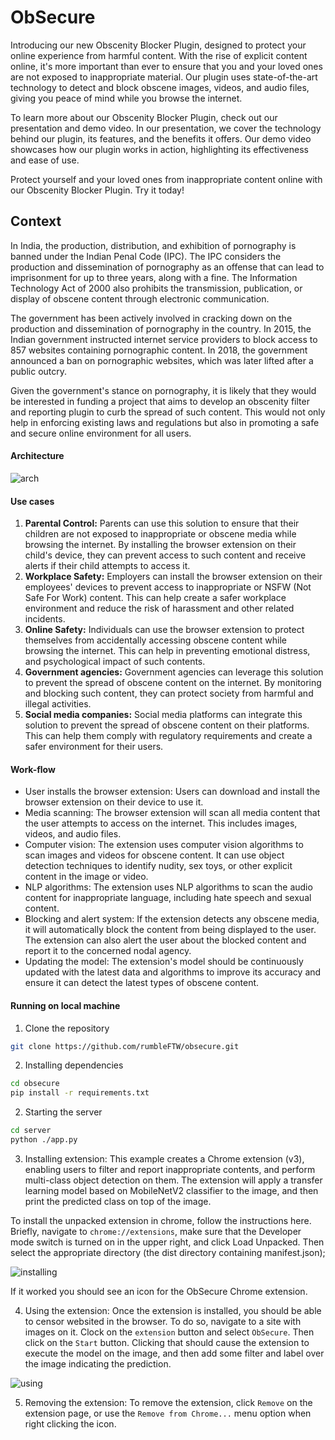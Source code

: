 # **ObSecure**

Introducing our new Obscenity Blocker Plugin, designed to protect your online experience from harmful content. With the rise of explicit content online, it's more important than ever to ensure that you and your loved ones are not exposed to inappropriate material. Our plugin uses state-of-the-art technology to detect and block obscene images, videos, and audio files, giving you peace of mind while you browse the internet.

To learn more about our Obscenity Blocker Plugin, check out our presentation and demo video. In our presentation, we cover the technology behind our plugin, its features, and the benefits it offers. Our demo video showcases how our plugin works in action, highlighting its effectiveness and ease of use.

Protect yourself and your loved ones from inappropriate content online with our Obscenity Blocker Plugin. Try it today!

## **Context**

In India, the production, distribution, and exhibition of pornography is banned under the Indian Penal Code (IPC). The IPC considers the production and dissemination of pornography as an offense that can lead to imprisonment for up to three years, along with a fine. The Information Technology Act of 2000 also prohibits the transmission, publication, or display of obscene content through electronic communication.

The government has been actively involved in cracking down on the production and dissemination of pornography in the country. In 2015, the Indian government instructed internet service providers to block access to 857 websites containing pornographic content. In 2018, the government announced a ban on pornographic websites, which was later lifted after a public outcry.

Given the government's stance on pornography, it is likely that they would be interested in funding a project that aims to develop an obscenity filter and reporting plugin to curb the spread of such content. This would not only help in enforcing existing laws and regulations but also in promoting a safe and secure online environment for all users.

#### **Architecture**

![arch](https://github.com/rumbleFTW/obsecure/assets/85807431/0b1d5ba4-7a42-45ed-bd3e-306a4bb9a50e)


#### **Use cases**

1. **Parental Control:** Parents can use this solution to ensure that their children are not exposed to inappropriate or obscene media while browsing the internet. By installing the browser extension on their child's device, they can prevent access to such content and receive alerts if their child attempts to access it.
2. **Workplace Safety:** Employers can install the browser extension on their employees' devices to prevent access to inappropriate or NSFW (Not Safe For Work) content. This can help create a safer workplace environment and reduce the risk of harassment and other related incidents.
3. **Online Safety:** Individuals can use the browser extension to protect themselves from accidentally accessing obscene content while browsing the internet. This can help in preventing emotional distress, and psychological impact of such contents.
4. **Government agencies:** Government agencies can leverage this solution to prevent the spread of obscene content on the internet. By monitoring and blocking such content, they can protect society from harmful and illegal activities.
5. **Social media companies:** Social media platforms can integrate this solution to prevent the spread of obscene content on their platforms. This can help them comply with regulatory requirements and create a safer environment for their users.

#### **Work-flow**

- User installs the browser extension: Users can download and install the browser extension on their device to use it.
- Media scanning: The browser extension will scan all media content that the user attempts to access on the internet. This includes images, videos, and audio files.
- Computer vision: The extension uses computer vision algorithms to scan images and videos for obscene content. It can use object detection techniques to identify nudity, sex toys, or other explicit content in the image or video.
- NLP algorithms: The extension uses NLP algorithms to scan the audio content for inappropriate language, including hate speech and sexual content.
- Blocking and alert system: If the extension detects any obscene media, it will automatically block the content from being displayed to the user. The extension can also alert the user about the blocked content and report it to the concerned nodal agency.
- Updating the model: The extension's model should be continuously updated with the latest data and algorithms to improve its accuracy and ensure it can detect the latest types of obscene content.

#### **Running on local machine**

1. Clone the repository

```bash
git clone https://github.com/rumbleFTW/obsecure.git
```

2. Installing dependencies

```bash
cd obsecure
pip install -r requirements.txt
```

2. Starting the server

```bash
cd server
python ./app.py
```

3. Installing extension: This example creates a Chrome extension (v3), enabling users to filter and report inappropriate contents, and perform multi-class object detection on them. The extension will apply a transfer learning model based on MobileNetV2 classifier to the image, and then print the predicted class on top of the image.

To install the unpacked extension in chrome, follow the instructions here. Briefly, navigate to `chrome://extensions`, make sure that the Developer mode switch is turned on in the upper right, and click Load Unpacked. Then select the appropriate directory (the dist directory containing manifest.json);

![installing](https://github.com/rumbleFTW/obsecure/assets/85807431/a41acb2b-0b51-4407-93d5-e9e9c4f70e81)


If it worked you should see an icon for the ObSecure Chrome extension.

4. Using the extension: Once the extension is installed, you should be able to censor websited in the browser. To do so, navigate to a site with images on it. Clock on the `extension` button and select `ObSecure`. Then click on the `Start` button. Clicking that should cause the extension to execute the model on the image, and then add some filter and label over the image indicating the prediction.

![using](https://github.com/rumbleFTW/obsecure/assets/85807431/a603a7bf-0b5c-4ca1-a325-b21eb0f628c7)


5. Removing the extension: To remove the extension, click `Remove` on the extension page, or use the `Remove from Chrome...` menu option when right clicking the icon.
